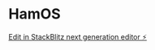 # HamOS

[Edit in StackBlitz next generation editor ⚡️](https://stackblitz.com/~/github.com/Noralik/HamOS)